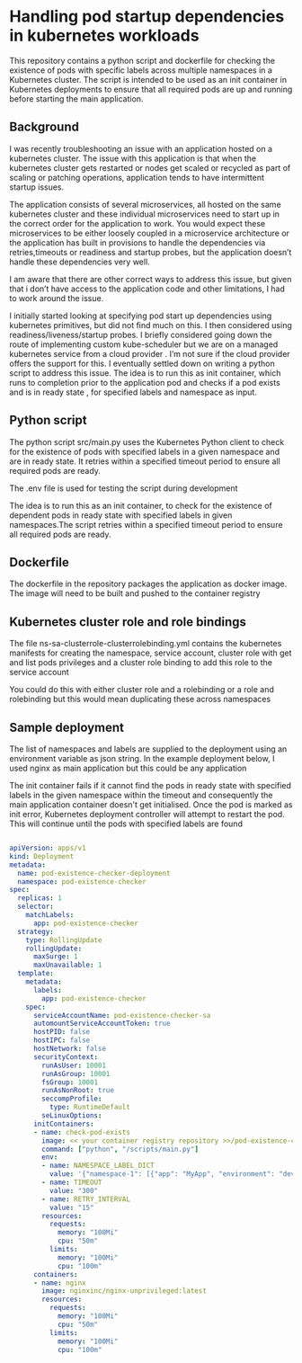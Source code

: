 # Handling pod startup dependencies in kubernetes workloads

This repository contains a python script and dockerfile for checking the existence of pods with specific labels across multiple namespaces in a Kubernetes cluster. The script is intended to be used as an init container in Kubernetes deployments to ensure that all required pods are up and running before starting the main application.

## Background

I was recently troubleshooting an issue with an application hosted on a kubernetes cluster. The issue with this application is that when the kubernetes cluster gets restarted or nodes get scaled or recycled as part of scaling or patching operations, application tends to have intermittent startup issues.

The application consists of several microservices, all hosted on the same kubernetes cluster and these individual microservices need to start up in the correct order for the application to work. You would expect these microservices to be either loosely coupled in a microservice architecture or the application has built in provisions to handle the dependencies via retries,timeouts or readiness and startup probes, but the application doesn’t handle these dependencies very well.

I am aware that there are other correct ways to address this issue, but given that i don’t have access to the application code and other limitations, I had to work around the issue.

I initially started looking at specifying pod start up dependencies using kubernetes primitives, but did not find much on this. I then considered using readiness/liveness/startup probes. I briefly considered going down the route of implementing custom kube-scheduler but we are on a managed kubernetes service from a cloud provider . I’m not sure if the cloud provider offers the support for this. I eventually settled down on writing a python script to address this issue. The idea is to run this as init container, which runs to completion prior to the application pod and checks if a pod exists and is in ready state , for specified labels and namespace as input.


## Python script

The python script src/main.py  uses the Kubernetes Python client to check for the existence of pods with specified labels in a given namespace and are in ready state. It retries within a specified timeout period to ensure all required pods are ready.

The .env file is used for testing the script during development

The idea is to run this as an init container, to check for the existence of dependent pods in ready state with specified labels in given namespaces.The script retries within a specified timeout period to ensure all required pods are ready.

## Dockerfile

The dockerfile in the repository packages the application as docker image. The image will need to be built and pushed to the container registry

## Kubernetes cluster role and role bindings

The file ns-sa-clusterrole-clusterrolebinding.yml contains the kubernetes manifests for creating the namespace, service account, cluster role with get and list pods privileges and a cluster role binding to add this role to the service account

You could do this with either cluster role and a rolebinding or a role and rolebinding but this would mean duplicating these across namespaces

## Sample deployment

The list of namespaces and labels are supplied to the deployment using an environment variable as json string. In the example deployment below, I used nginx as main application but this could be any application

The init container fails if it cannot find the pods in ready state with specified labels in the given namespace within the timeout and consequently the main application container doesn't get initialised. Once the pod is marked as init error, Kubernetes deployment controller will attempt to restart the pod. This will continue until the pods with specified labels are found


```yaml

apiVersion: apps/v1
kind: Deployment
metadata:
  name: pod-existence-checker-deployment
  namespace: pod-existence-checker
spec:
  replicas: 1
  selector:
    matchLabels:
      app: pod-existence-checker
  strategy:
    type: RollingUpdate
    rollingUpdate:
      maxSurge: 1
      maxUnavailable: 1
  template:
    metadata:
      labels:
        app: pod-existence-checker
    spec:
      serviceAccountName: pod-existence-checker-sa
      automountServiceAccountToken: true
      hostPID: false
      hostIPC: false
      hostNetwork: false
      securityContext:
        runAsUser: 10001
        runAsGroup: 10001
        fsGroup: 10001
        runAsNonRoot: true
        seccompProfile:
          type: RuntimeDefault
        seLinuxOptions:
      initContainers:
      - name: check-pod-exists
        image: << your container registry repository >>/pod-existence-checker:<image tag>
        command: ["python", "/scripts/main.py"]
        env:
        - name: NAMESPACE_LABEL_DICT
          value: '{"namespace-1": [{"app": "MyApp", "environment": "dev"}], "namespace-2": [{"app": "MyApp", "environment": "dev"}]}'
        - name: TIMEOUT
          value: "300"
        - name: RETRY_INTERVAL
          value: "15"
        resources:
          requests:
            memory: "100Mi"
            cpu: "50m"
          limits:
            memory: "100Mi"
            cpu: "100m"
      containers:
      - name: nginx
        image: nginxinc/nginx-unprivileged:latest
        resources:
          requests:
            memory: "100Mi"
            cpu: "50m"
          limits:
            memory: "100Mi"
            cpu: "100m"